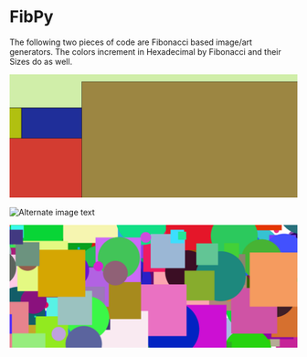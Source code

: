 # FibPy
The following two pieces of code are Fibonacci based image/art generators. The colors increment in Hexadecimal by Fibonacci and their Sizes do as well.

![Alternate image text](/FibPhot/fibonacci_spiral_kenken9.png)

![Alternate image text](/FibPhot/chaos.png)

![Alternate image text](/FibPhot/chaos_compliment.png)
